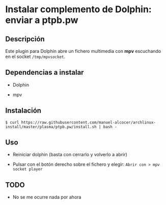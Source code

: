 # Instalar complemento de Dolphin: enviar a ptpb.pw

## Descripción

Este plugin para Dolphin abre un fichero multimedia con __mpv__ escuchando en el socket ```/tmp/mpvsocket```.

## Dependencias a instalar

- Dolphin

- mpv

## Instalación

```
$ curl https://raw.githubusercontent.com/manuel-alcocer/archlinux-install/master/plasma/ptpb.pw/install.sh | bash -
```

## Uso

- Reiniciar dolphin (basta con cerrarlo y volverlo a abrir)

- Pulsar con el botón derecho sobre el fichero y elegir: ```Abrir con > mpv socket player```

## TODO

- No se me ocurre nada por ahora
